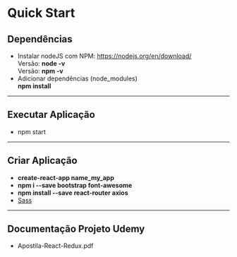 # Quick Start

## Dependências
- Instalar nodeJS com NPM: https://nodejs.org/en/download/
<br>Versão: **node -v** 
<br>Versão: **npm  -v**
- Adicionar dependências (node_modules)
<br>**npm install**

----------

## Executar Aplicação
- npm start

----------

## Criar Aplicação
- **create-react-app name_my_app**
- **npm i --save bootstrap font-awesome**
- **npm install --save react-router axios**
- [Sass](https://github.com/facebookincubator/create-react-app/blob/master/packages/react-scripts/template/README.md#adding-a-css-preprocessor-sass-less-etc)

----------

## Documentação Projeto Udemy
- Apostila-React-Redux.pdf
